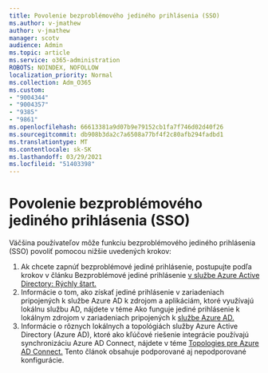 ```yaml
---
title: Povolenie bezproblémového jediného prihlásenia (SSO)
ms.author: v-jmathew
author: v-jmathew
manager: scotv
audience: Admin
ms.topic: article
ms.service: o365-administration
ROBOTS: NOINDEX, NOFOLLOW
localization_priority: Normal
ms.collection: Adm_O365
ms.custom:
- "9004344"
- "9004357"
- "9385"
- "9861"
ms.openlocfilehash: 66613381a9d07b9e79152cb1fa7f746d02d40f26
ms.sourcegitcommit: db908b3da2c7a6508a77bf4f2c80afb294fadbd1
ms.translationtype: MT
ms.contentlocale: sk-SK
ms.lasthandoff: 03/29/2021
ms.locfileid: "51403398"
---
```

# <a name="enable-seamless-single-sign-on-sso"></a>Povolenie bezproblémového jediného prihlásenia (SSO)

Väčšina používateľov môže funkciu bezproblémového jediného prihlásenia (SSO) povoliť pomocou nižšie uvedených krokov:

1. Ak chcete zapnúť bezproblémové jediné prihlásenie, postupujte podľa krokov v článku Bezproblémové jediné prihlásenie [v službe Azure Active Directory: Rýchly štart.](https://docs.microsoft.com/azure/active-directory/hybrid/how-to-connect-sso-quick-start)
2. Informácie o tom, ako získať jediné prihlásenie v zariadeniach pripojených k službe Azure AD k zdrojom a aplikáciám, ktoré využívajú lokálnu službu AD, nájdete v téme Ako funguje jediné prihlásenie k lokálnym zdrojom v zariadeniach pripojených k [službe Azure AD.](https://docs.microsoft.com/azure/active-directory/devices/azuread-join-sso)
3. Informácie o rôznych lokálnych a topológiách služby Azure Active Directory (Azure AD), ktoré ako kľúčové riešenie integrácie používajú synchronizáciu Azure AD Connect, nájdete v téme [Topologies pre Azure AD Connect.](https://docs.microsoft.com/azure/active-directory/hybrid/plan-connect-topologies) Tento článok obsahuje podporované aj nepodporované konfigurácie.
